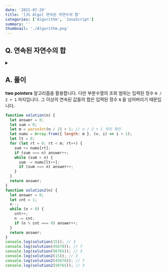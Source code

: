 ```yaml
---
date: '2021-07-29'
title: '[JS Algo] 연속된 자연수의 합'
categories: ['Algorithm', 'JavaScript']
summary: ''
thumbnail: './Algorithm.png'
---
```


## Q. 연속된 자연수의 합

<details>
<summary></summary>
<div markdown="1">       
양의 정수 N이 입력되면 2개 이상의 연속된 자연수의 합으로 정수 N을 표현하는 방법의 가짓수를 반환해야 합니다.
</div>
</details>

## A. 풀이

**two pointers** 알고리즘을 활용합니다. 다만 부분수열의 조회 범위는 입력된 정수 `N / 2 + 1` 까지입니다. 그 이상의 연속된 값들의 합은 입력된 정수 `N` 을 넘어버리기 때문입니다.

```javascript
function solution(n) {
  let answer = 0;
  let sum = 0;
  let m = parseInt(n / 2) + 1; // n / 2 + 1 까지 확인
  let nums = Array.from({ length: m }, (v, i) => i + 1);
  let lt = 0;
  for (let rt = 0; rt < m; rt++) {
    sum += nums[rt];
    if (sum === n) answer++;
    while (sum > n) {
      sum -= nums[lt++];
      if (sum === n) answer++;
    }
  }
  return answer;
}
function solution2(n) {
  let answer = 0;
  let cnt = 1;
  n--;
  while (n > 0) {
    cnt++;
    n -= cnt;
    if (n % cnt === 0) answer++;
  }
  return answer;
}
console.log(solution(15)); // 3
console.log(solution(45678)); // 7
console.log(solution(98765)); // 3
console.log(solution2(15)); // 3
console.log(solution2(45678)); // 7
console.log(solution2(98765)); // 3
```
